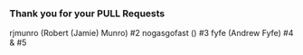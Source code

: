 ### Thank you for your PULL Requests ###

rjmunro (Robert (Jamie) Munro) #2
nogasgofast () #3
fyfe (Andrew Fyfe) #4 & #5 